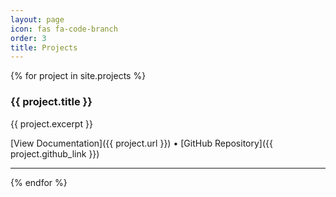 ```yaml
---
layout: page
icon: fas fa-code-branch
order: 3
title: Projects
---
```


{% for project in site.projects %}
### {{ project.title }}

{{ project.excerpt }}

[View Documentation]({{ project.url }}) • [GitHub Repository]({{ project.github_link }})

---
{% endfor %}